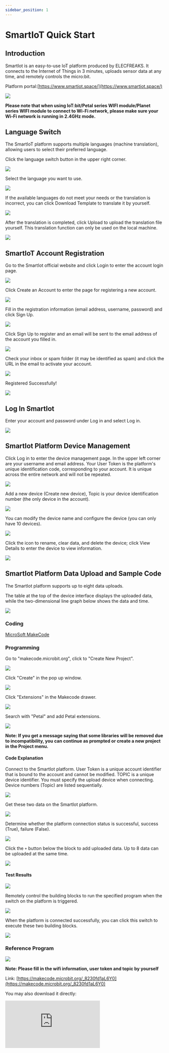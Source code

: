 ```yaml
---
sidebar_position: 1
---
```


# SmartIoT Quick Start

## Introduction

SmartIot is an easy-to-use IoT platform produced by ELECFREAKS. It connects to the Internet of Things in 3 minutes, uploads sensor data at any time, and remotely controls the micro:bit.

Platform portal:[https://www.smartiot.space/](https://www.smartiot.space/)

![](https://wiki-media-ef.oss-cn-hongkong.aliyuncs.com/docs/smartiot/images/smartiot-01.png)

**Please note that when using IoT:bit/Petal series WIFI module/Planet series WIFI module to connect to Wi-Fi network, please make sure your Wi-Fi network is running in 2.4GHz mode.**

## Language Switch

The SmartIoT platform supports multiple languages (machine translation), allowing users to select their preferred language.

Click the language switch button in the upper right corner.

![](https://wiki-media-ef.oss-cn-hongkong.aliyuncs.com/docs/smartiot/images/smartiot-02.png)

Select the language you want to use. 

![](https://wiki-media-ef.oss-cn-hongkong.aliyuncs.com/docs/smartiot/images/smartiot-03.png)

If the available languages do not meet your needs or the translation is incorrect, you can click Download Template to translate it by yourself.

![](https://wiki-media-ef.oss-cn-hongkong.aliyuncs.com/docs/smartiot/images/smartiot-04.png)

After the translation is completed, click Upload to upload the translation file yourself. This translation function can only be used on the local machine.

![](https://wiki-media-ef.oss-cn-hongkong.aliyuncs.com/docs/smartiot/images/smartiot-05.png)


## SmartIoT Account Registration

Go to the SmartIot official website and click Login to enter the account login page.

![](https://wiki-media-ef.oss-cn-hongkong.aliyuncs.com/docs/smartiot/images/smartiot-06.png)

Click Create an Account to enter the page for registering a new account.

![](https://wiki-media-ef.oss-cn-hongkong.aliyuncs.com/docs/smartiot/images/smartiot-07.png)

Fill in the registration information (email address, username, password) and click Sign Up.

![](https://wiki-media-ef.oss-cn-hongkong.aliyuncs.com/docs/smartiot/images/smartiot-08.png)

Click Sign Up to register and an email will be sent to the email address of the account you filled in.

![](https://wiki-media-ef.oss-cn-hongkong.aliyuncs.com/docs/smartiot/images/smartiot-09.png)

Check your inbox or spam folder (it may be identified as spam) and click the URL in the email to activate your account.

![](https://wiki-media-ef.oss-cn-hongkong.aliyuncs.com/docs/microbit/wisdom-life/microbit-smart-science-iot-kit/images/smartiot_05.png)

Registered Successfully!

![](https://wiki-media-ef.oss-cn-hongkong.aliyuncs.com/docs/microbit/wisdom-life/microbit-smart-science-iot-kit/images/smartiot_06.png)



## Log In SmartIot

Enter your account and password under Log in and select Log in.

![](https://wiki-media-ef.oss-cn-hongkong.aliyuncs.com/docs/smartiot/images/smartiot-10.png)

## SmartIot Platform Device Management

Click Log in to enter the device management page. In the upper left corner are your username and email address. Your User Token is the platform's unique identification code, corresponding to your account. It is unique across the entire network and will not be repeated.

![](https://wiki-media-ef.oss-cn-hongkong.aliyuncs.com/docs/smartiot/images/smartiot-11.png)

Add a new device (Create new device), Topic is your device identification number (the only device in the account).

![](https://wiki-media-ef.oss-cn-hongkong.aliyuncs.com/docs/smartiot/images/smartiot-12.png)

You can modify the device name and configure the device (you can only have 10 devices).

![](https://wiki-media-ef.oss-cn-hongkong.aliyuncs.com/docs/smartiot/images/smartiot-13.png)

Click the icon to rename, clear data, and delete the device; click View Details to enter the device to view information.

![](https://wiki-media-ef.oss-cn-hongkong.aliyuncs.com/docs/smartiot/images/smartiot-14.png)

## SmartIot Platform Data Upload and Sample Code

The SmartIot platform supports up to eight data uploads.

The table at the top of the device interface displays the uploaded data, while the two-dimensional line graph below shows the data and time.

![](https://wiki-media-ef.oss-cn-hongkong.aliyuncs.com/docs/smartiot/images/smartiot-15.png)

### Coding

[MicroSoft MakeCode](https://makecode.microbit.org/#)

### Programming

Go to "makecode.microbit.org", click to "Create New Project".

![](https://wiki-media-ef.oss-cn-hongkong.aliyuncs.com/docs/microbit/interesting-case/microbit-smart-climate-kit/about-the-microbit-smart-climate-kit/images/smart-weather-station-kit-add-extension-01.png)

Click "Create" in the pop up window.

![](https://wiki-media-ef.oss-cn-hongkong.aliyuncs.com/docs/microbit/interesting-case/microbit-smart-climate-kit/about-the-microbit-smart-climate-kit/images/smart-weather-station-kit-add-extension-02.png)

Click "Extensions" in the Makecode drawer. 

![](https://wiki-media-ef.oss-cn-hongkong.aliyuncs.com/docs/microbit/interesting-case/microbit-smart-climate-kit/about-the-microbit-smart-climate-kit/images/smart-weather-station-kit-add-extension-03.png)

Search with "Petal" and add Petal extensions.

![](https://wiki-media-ef.oss-cn-hongkong.aliyuncs.com/docs/smartiot/images/smartiot-16.png)


**Note: If you get a message saying that some libraries will be removed due to incompatibility, you can continue as prompted or create a new project in the Project menu.**

#### Code Explanation


Connect to the SmartIot platform. User Token is a unique account identifier that is bound to the account and cannot be modified.
TOPIC is a unique device identifier. You must specify the upload device when connecting. Device numbers (Topic) are listed sequentially.

![](https://wiki-media-ef.oss-cn-hongkong.aliyuncs.com/docs/microbit/wisdom-life/microbit-smart-science-iot-kit/images/smartiot_12.png)

Get these two data on the SmartIot platform.

![](https://wiki-media-ef.oss-cn-hongkong.aliyuncs.com/docs/smartiot/images/smartiot-17.png)

Determine whether the platform connection status is successful, success (True), failure (False).

![](https://wiki-media-ef.oss-cn-hongkong.aliyuncs.com/docs/microbit/wisdom-life/microbit-smart-science-iot-kit/images/smartiot_14.png)

Click the `+` button below the block to add uploaded data. Up to 8 data can be uploaded at the same time.

![](https://wiki-media-ef.oss-cn-hongkong.aliyuncs.com/docs/microbit/wisdom-life/microbit-smart-science-iot-kit/images/smartiot_17.png)

#### Test Results

![](https://wiki-media-ef.oss-cn-hongkong.aliyuncs.com/docs/smartiot/images/smartiot-18.png)

Remotely control the building blocks to run the specified program when the switch on the platform is triggered.

![](https://wiki-media-ef.oss-cn-hongkong.aliyuncs.com/docs/microbit/wisdom-life/microbit-smart-science-iot-kit/images/smartiot_15.png)

When the platform is connected successfully, you can click this switch to execute these two building blocks.

![](https://wiki-media-ef.oss-cn-hongkong.aliyuncs.com/docs/smartiot/images/smartiot-19.png)

### Reference Program

![](https://wiki-media-ef.oss-cn-hongkong.aliyuncs.com/docs/smartiot/images/smartiot-20.png)

**Note: Please fill in the wifi information, user token and topic by yourself**

Link: [https://makecode.microbit.org/_8230fd1aL6Y0](https://makecode.microbit.org/_8230fd1aL6Y0)

You may also download it directly:

<div
    style={{
        position: 'relative',
        paddingBottom: '60%',
        overflow: 'hidden',
    }}
>
    <iframe
        src="https://makecode.microbit.org/_8230fd1aL6Y0"
        frameborder="0"
        sandbox="allow-popups allow-forms allow-scripts allow-same-origin"
        style={{
            position: 'absolute',
            width: '100%',
            height: '100%',
        }}
    />
</div>

### Result

When the device is turned on, it automatically connects to Wi-Fi and SmartIoT, and randomly uploads integers from 0 to 10 to SmartIoT.

## Device Page Component Management

点击左上角Click "Add Component" on the left upper corner.

![](https://wiki-media-ef.oss-cn-hongkong.aliyuncs.com/docs/smartiot/images/smartiot-42.png)

Select the component and size in the pop-up window.

![](https://wiki-media-ef.oss-cn-hongkong.aliyuncs.com/docs/smartiot/images/smartiot-43.png)


### Line Chart

Up to eight data sets can be displayed, suitable for demonstrating data trends.

The chart's displayed data range can be set using the `Start Time` and `End Time` fields.

![](https://wiki-media-ef.oss-cn-hongkong.aliyuncs.com/docs/smartiot/images/smartiot-32.png)

Or select the displayed data of the chart through the data label.

![](https://wiki-media-ef.oss-cn-hongkong.aliyuncs.com/docs/smartiot/images/smartiot-33.png)

Or click `Edit` to enter the settings interface.

![](https://wiki-media-ef.oss-cn-hongkong.aliyuncs.com/docs/smartiot/images/smartiot-34.png)

Select the data information to be displayed by checking the tabs.

![](https://wiki-media-ef.oss-cn-hongkong.aliyuncs.com/docs/smartiot/images/smartiot-35.png)

### Pie Chart

Up to 8 sets of data can be displayed to facilitate the presentation of data proportions.

![](https://wiki-media-ef.oss-cn-hongkong.aliyuncs.com/docs/smartiot/images/smartiot-44.png)

### Dashboard

1 set of data can be displayed and intuitively key indicators can be suggested.

![](https://wiki-media-ef.oss-cn-hongkong.aliyuncs.com/docs/smartiot/images/smartiot-45.png)

The dial color can be set for different threshold ranges.

![](https://wiki-media-ef.oss-cn-hongkong.aliyuncs.com/docs/smartiot/images/smartiot-46.png)

### Data Display

1 set of data can be displayed and accurately present specific data values can be suggested.

![](https://wiki-media-ef.oss-cn-hongkong.aliyuncs.com/docs/smartiot/images/smartiot-47.png)

### Status Indicator

1 set of data can be displayed to achieve data visualization and early warning.

![](https://wiki-media-ef.oss-cn-hongkong.aliyuncs.com/docs/smartiot/images/smartiot-48.png)

The color of the LED light can be set at different threshold ranges.

![](https://wiki-media-ef.oss-cn-hongkong.aliyuncs.com/docs/smartiot/images/smartiot-49.png)

## SmartIot Platform Classrooms Management

Click the class management option to enter the class management page. If you find that you need a teacher account activation code, please contact ELECFREAKS official personnel at email address **support@elecfreaks.com**.

![](https://wiki-media-ef.oss-cn-hongkong.aliyuncs.com/docs/smartiot/images/smartiot-21.png)

Click "Create Class".

![](https://wiki-media-ef.oss-cn-hongkong.aliyuncs.com/docs/smartiot/images/smartiot-22.png)

Enter the class name and student names on the pop-up page.

![](https://wiki-media-ef.oss-cn-hongkong.aliyuncs.com/docs/smartiot/images/smartiot-23.png)

**Note: Each name can contain up to 15 characters, one name per line (please do not leave any blank lines).**

After creating the class, click the icon to enter the student information management interface.

![](https://wiki-media-ef.oss-cn-hongkong.aliyuncs.com/docs/smartiot/images/smartiot-24.png)

Click Add Student to fill in student information.

![](https://wiki-media-ef.oss-cn-hongkong.aliyuncs.com/docs/smartiot/images/smartiot-25.png)

Click Export to export all student data.

![](https://wiki-media-ef.oss-cn-hongkong.aliyuncs.com/docs/smartiot/images/smartiot-26.png)

Click the copy icon to copy individual student data.

![](https://wiki-media-ef.oss-cn-hongkong.aliyuncs.com/docs/smartiot/images/smartiot-27.png)

Click Reset Password to reset the student account password in case the student forgets the password.

![](https://wiki-media-ef.oss-cn-hongkong.aliyuncs.com/docs/smartiot/images/smartiot-28.png)

Click Delete to delete student information.

![](https://wiki-media-ef.oss-cn-hongkong.aliyuncs.com/docs/smartiot/images/smartiot-29.png)

## SmartIot Platform Password Reset

Click the icon in the picture below to enter the password reset page.

![](https://wiki-media-ef.oss-cn-hongkong.aliyuncs.com/docs/smartiot/images/smartiot-30.png)

Enter the old and new passwords to change your password.

![](https://wiki-media-ef.oss-cn-hongkong.aliyuncs.com/docs/smartiot/images/smartiot-31.png)


## SmartIot Configuration Sharing

Click `Copy` or `Import` to export or import device configuration.

![](https://wiki-media-ef.oss-cn-hongkong.aliyuncs.com/docs/smartiot/images/smartiot-36.png)

## SmartIot Device Sharing

Click `Share` to enter the device sharing page.

![](https://wiki-media-ef.oss-cn-hongkong.aliyuncs.com/docs/smartiot/images/smartiot-37.png)

Click ALL to set the device as a publicly shared device. Anyone with the device's shared link can access the device and view data.

![](https://wiki-media-ef.oss-cn-hongkong.aliyuncs.com/docs/smartiot/images/smartiot-38.png)

Click `Specified` to set the device as a private shared device. You can share it with a designated account via email. If it is a teacher account, you can also quickly share the device with class members using the options below.

![](https://wiki-media-ef.oss-cn-hongkong.aliyuncs.com/docs/smartiot/images/smartiot-39.png)

Shared devices will be displayed in `Share Device`.

![](https://wiki-media-ef.oss-cn-hongkong.aliyuncs.com/docs/smartiot/images/smartiot-40.png)

The person being shared only has reading permission and cannot modify the data or chart content.

![](https://wiki-media-ef.oss-cn-hongkong.aliyuncs.com/docs/smartiot/images/smartiot-41.png)
